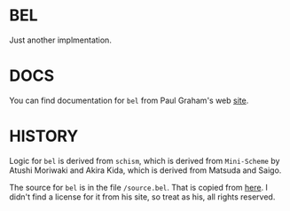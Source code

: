 # BEL
Just another implmentation.

# DOCS
You can find documentation for `bel` from Paul Graham's web [site](http://www.paulgraham.com/bel.html).

# HISTORY
Logic for `bel` is derived from `schism`,
which is derived from `Mini-Scheme` by Atushi Moriwaki and Akira Kida,
which is derived from Matsuda and Saigo.

The source for `bel` is in the file `/source.bel`.
That is copied from [here](https://sep.yimg.com/ty/cdn/paulgraham/bel.bel?t=1570993483&).
I didn't find a license for it from his site, so treat as his, all rights reserved.
